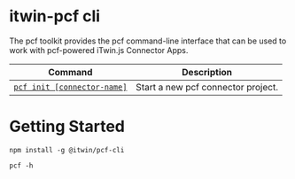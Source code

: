 # itwin-pcf cli

The pcf toolkit provides the pcf command-line interface that can be used to work with pcf-powered iTwin.js Connector Apps. 

Command                           | Description
----------------------------------|-------------------------------------------------------------------------------------
[`pcf init [connector-name]`](#pcf-init)  | Start a new pcf connector project.

<!-- 
[`pcf run [app.js path]`](#pcf-run)       | Run a pcf connector project. 
[`pcf save [app.js path]`](#pcf-save)     | Store a snapshot of your connector in the form of a .json file.
-->

# Getting Started 

```console
npm install -g @itwin/pcf-cli
```

```console
pcf -h
```

